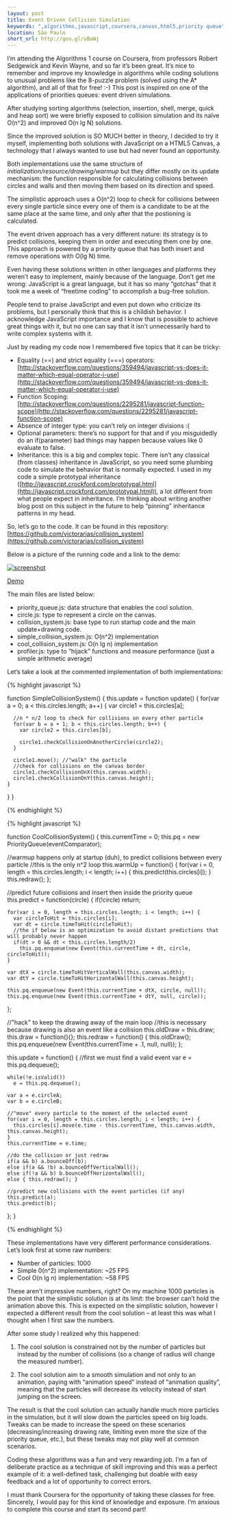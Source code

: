 ```yaml
---
layout: post
title: Event Driven Collision Simulation
keywords: ",algorithms,javascript,coursera,canvas,html5,priority queue"
location: São Paulo
short_url: http://goo.gl/uBaWj
---
```


I’m attending the Algorithms 1 course on Coursera, from professors Robert Sedgewick and Kevin Wayne, and so far it’s been great. It’s nice to remember and improve my knowledge in algorithms while coding solutions to unusual problems like the 8-puzzle problem (solved using the A* algorithm), and all of that for free! :-) This post is inspired on one of the applications of priorities queues: event driven simulations.

<!-- more -->

After studying sorting algorithms (selection, insertion, shell, merge, quick and heap sort) we were briefly exposed to collision simulation and its naïve O(n^2) and improved O(n lg N) solutions.

Since the improved solution is SO MUCH better in theory, I decided to try it myself, implementing both solutions with JavaScript on a HTML5 Canvas, a technology that I always wanted to use but had never found an opportunity.

Both implementations use the same structure of *initialization/resource/drawing/warmup* but they differ mostly on its update mechanism: the function responsible for calculating collisions between circles and walls and then moving them based on its direction and speed.

The simplistic approach uses a O(n^2) loop to check for collisions between every single particle since every one of them is a candidate to be at the same place at the same time, and only after that the postioning is calculated.

The event driven approach has a very different 	nature: its strategy is to predict collisions, keeping them in order and executing them one by one. This approach is powered by a priority queue that has both insert and remove operations with O(lg N) time.

Even having these solutions written in other languages and platforms they weren’t easy to implement, mainly because of the language. Don’t get me wrong: JavaScript is a great language, but it has so many “gotchas” that it took me a week of “freetime coding” to accomplish a bug-free solution.

People tend to praise JavaScript and even put down who criticize its problems, but I personally think that this is a childish behavior. I acknowledge JavaScript importance and I know that is possible to achieve great things with it, but no one can say that it isn’t unnecessarily hard to write complex systems with it.

Just by reading my code now I remembered five topics that it can be tricky:

-	Equality (==) and strict equality (===) operators: [http://stackoverflow.com/questions/359494/javascript-vs-does-it-matter-which-equal-operator-i-use](http://stackoverflow.com/questions/359494/javascript-vs-does-it-matter-which-equal-operator-i-use)
-	Function Scoping: [http://stackoverflow.com/questions/2295281/javascript-function-scope](http://stackoverflow.com/questions/2295281/javascript-function-scope)
-	Absence of integer type: you can’t rely on integer divisions :(
-	Optional parameters: there’s no support for that and if you misguidedly do an if(parameter) bad things may happen because values like 0 evaluate to false.
-	Inheritance: this is a big and complex topic. There isn’t any classical (from classes) inheritance in JavaScript, so you need some plumbing code to simulate the behavior that is normally expected. I used in my code a simple prototypal inheritance ([http://javascript.crockford.com/prototypal.html](http://javascript.crockford.com/prototypal.html)), a lot different from what people expect in inheritance. I’m thinking about writing another blog post on this subject in the future to help “pinning” inheritance patterns in my head. 

So, let’s go to the code. It can be found in this repository: [https://github.com/victorarias/collision_system](https://github.com/victorarias/collision_system)

Below is a picture of the running code and a link to the demo:

<div class="thumb">
  <a href="/images/2013-03-15/1.png" target="_blank">
    <img class="center simple-border" src="/images/2013-03-15/1.png" alt="screenshot"/>
  </a>

  <p>
    <a class="btn" target="_blank" href="/demo/event-driven-simulation/cool_index.html">Demo</a>
  </p>
</div>

The main files are listed below:
-	priority_queue.js: data structure that enables the cool solution.
-	circle.js: type to represent a circle on the canvas.
-	collision_system.js: base type to run startup code and the main update+drawing code.
-	simple_collision_system.js: O(n^2) implementation
-	cool_collision_system.js: O(n lg n) implementation
-	profiler.js: type to “hijack” functions and measure performance (just a simple arithmetic average)



Let’s take a look at the commented implementation of both implementations:

{% highlight javascript %}

function SimpleCollisionSystem() {
  this.update = function update() {
    for(var a = 0; a < this.circles.length; a++) {
      var circle1 = this.circles[a];
  
      //n * n/2 loop to check for collisions on every other particle
      for(var b = a + 1; b < this.circles.length; b++) {
        var circle2 = this.circles[b];
  
        circle1.checkCollisionOnAnotherCircle(circle2);
      }
  
      circle1.move(); //"walk" the particle
      //check for collisions on the canvas border
      circle1.checkCollisionOnX(this.canvas.width);
      circle1.checkCollisionOnY(this.canvas.height);
    }
  }
}

{% endhighlight %}

{% highlight javascript %}

function CoolCollisionSystem() {
  this.currentTime = 0;
  this.pq = new PriorityQueue(eventComparator);
 
  //warmup happens only at startup (duh), to predict collisions between every particle
  //this is the only n^2 loop
  this.warmUp = function() {
    for(var i = 0, length = this.circles.length; i < length; i++) {
      this.predict(this.circles[i]);
    }
    this.redraw();
  };
 
  //predict future collisions and insert then inside the priority queue
  this.predict = function(circle) {
    if(!circle) return;
 
    for(var i = 0, length = this.circles.length; i < length; i++) {
      var circleToHit = this.circles[i];
      var dt = circle.timeToHit(circleToHit);
      //the if below is an optimization to avoid distant predictions that will probably never happen
      if(dt > 0 && dt < this.circles.length/2) 
        this.pq.enqueue(new Event(this.currentTime + dt, circle, circleToHit));
    }
 
    var dtX = circle.timeToHitVerticalWall(this.canvas.width);
    var dtY = circle.timeToHitHorizontalWall(this.canvas.height);
 
    this.pq.enqueue(new Event(this.currentTime + dtX, circle, null));
    this.pq.enqueue(new Event(this.currentTime + dtY, null, circle));
  };
 
  //"hack" to keep the drawing away of the main loop
  //this is necessary because drawing is also an event like a collision
  this.oldDraw = this.draw;
  this.draw = function(){};
  this.redraw = function() {
    this.oldDraw();
    this.pq.enqueue(new Event(this.currentTime + .1, null, null));
  };
 
  this.update = function() {
    //first we must find a valid event
    var e = this.pq.dequeue();
 
    while(!e.isValid())
      e = this.pq.dequeue();
 
    var a = e.circleA;
    var b = e.circleB;
    
    //"move" every particle to the moment of the selected event
    for(var i = 0, length = this.circles.length; i < length; i++) {
      this.circles[i].move(e.time - this.currentTime, this.canvas.width, this.canvas.height);
    }
    this.currentTime = e.time;
 
    //do the collision or just redraw
    if(a && b) a.bounceOff(b);
    else if(a && !b) a.bounceOffVerticalWall();
    else if(!a && b) b.bounceOffHorizontalWall();
    else { this.redraw(); }
 
    //predict new collisions with the event particles (if any)
    this.predict(a);
    this.predict(b);
  };
}

{% endhighlight %}


These implementations have very different performance considerations. Let’s look first at some raw numbers:

- Number of particles: 1000
- Simple 0(n^2) implementation: ~25 FPS
- Cool O(n lg n) implementation: ~58 FPS

These aren’t impressive numbers, right? On my machine 1000 particles is the point that the simplistic solution is at its limit: the browser can’t hold the animation above this. This is expected on the simplistic solution, however I expected a different result from the cool solution – at least this was what I thought when I first saw the numbers.

After some study I realized why this happened:

1. The cool solution is constrained not by the number of particles but instead by the number of collisions (so a change of radius will change the measured number).

2. The cool solution aim to a smooth simulation and not only to an animation, paying with “animation speed” instead of “animation quality”, meaning that the particles will decrease its velocity instead of start jumping on the screen.

The result is that the cool solution can actually handle much more particles in the simulation, but it will slow down the particles speed on big loads. Tweaks can be made to increase the speed on these scenarios (decreasing/increasing drawing rate, limiting even more the size of the priority queue, etc.), but these tweaks may not play well at common scenarios.

Coding these algorithms was a fun and very rewarding job. I’m a fan of deliberate practice as a technique of skill improving and this was a perfect example of it: a well-defined task, challenging but doable with easy feedback and a lot of opportunity to correct errors.

I must thank Coursera for the opportunity of taking these classes for free. Sincerely, I would pay for this kind of knowledge and exposure. I’m anxious to complete this course and start its second part! 
